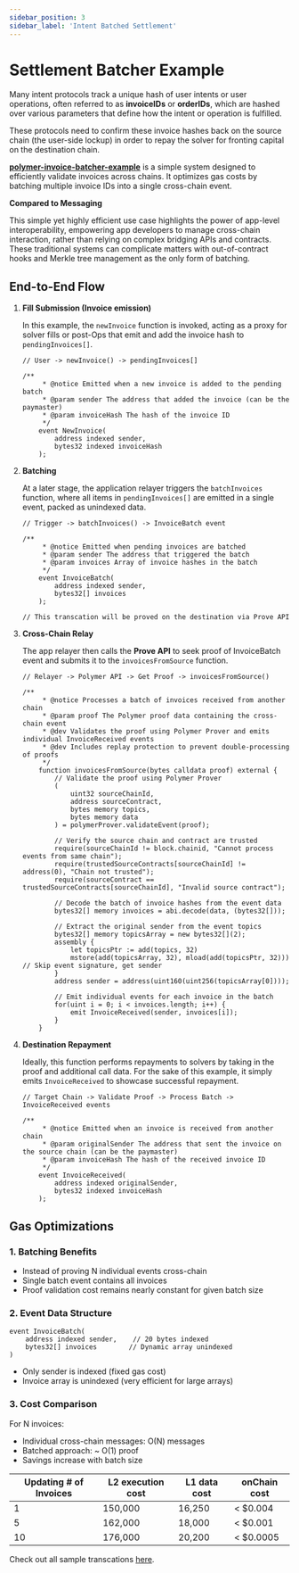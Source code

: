 ```yaml
---
sidebar_position: 3
sidebar_label: 'Intent Batched Settlement'
---
```


# Settlement Batcher Example

Many intent protocols track a unique hash of user intents or user operations, often referred to as **invoiceIDs** or **orderIDs**, which are hashed over various parameters that define how the intent or operation is fulfilled. 

These protocols need to confirm these invoice hashes back on the source chain (the user-side lockup) in order to repay the solver for fronting capital on the destination chain.

[**polymer-invoice-batcher-example**](https://github.com/dpbmaverick98/polymer-invoice-batcher-example/tree/main) is a simple system designed to efficiently validate invoices across chains. It optimizes gas costs by batching multiple invoice IDs into a single cross-chain event.

**Compared to Messaging**

This simple yet highly efficient use case highlights the power of app-level interoperability, empowering app developers to manage cross-chain interaction, rather than relying on complex bridging APIs and contracts. These traditional systems can complicate matters with out-of-contract hooks and Merkle tree management as the only form of batching.

## End-to-End Flow

1. **Fill Submission (Invoice emission)**

    In this example, the `newInvoice` function is invoked, acting as a proxy for solver fills or post-Ops that emit and add the invoice hash to `pendingInvoices[]`. 
      
    
    ```solidity
    // User -> newInvoice() -> pendingInvoices[]
    
    /**
         * @notice Emitted when a new invoice is added to the pending batch
         * @param sender The address that added the invoice (can be the paymaster)
         * @param invoiceHash The hash of the invoice ID
         */
        event NewInvoice(
            address indexed sender,
            bytes32 indexed invoiceHash
        );
    ```
    
3. **Batching**

   At a later stage, the application relayer triggers the `batchInvoices` function, where all items in `pendingInvoices[]` are emitted in a single event, packed as unindexed data.
  
      

    ```solidity
    // Trigger -> batchInvoices() -> InvoiceBatch event
    
    /**
         * @notice Emitted when pending invoices are batched
         * @param sender The address that triggered the batch
         * @param invoices Array of invoice hashes in the batch
         */
        event InvoiceBatch(
            address indexed sender,
            bytes32[] invoices
        );
    
    // This transcation will be proved on the destination via Prove API 
    
    ```
    
5. **Cross-Chain Relay**

   The app relayer then calls the **Prove API** to seek proof of InvoiceBatch event and submits it to the `invoicesFromSource` function.
      
    
    ```solidity
    // Relayer -> Polymer API -> Get Proof -> invoicesFromSource()
    
    /**
         * @notice Processes a batch of invoices received from another chain
         * @param proof The Polymer proof data containing the cross-chain event
         * @dev Validates the proof using Polymer Prover and emits individual InvoiceReceived events
         * @dev Includes replay protection to prevent double-processing of proofs
         */
        function invoicesFromSource(bytes calldata proof) external {
            // Validate the proof using Polymer Prover
            (
                uint32 sourceChainId,
                address sourceContract,
                bytes memory topics,
                bytes memory data
            ) = polymerProver.validateEvent(proof);
    
            // Verify the source chain and contract are trusted
            require(sourceChainId != block.chainid, "Cannot process events from same chain");
            require(trustedSourceContracts[sourceChainId] != address(0), "Chain not trusted");
            require(sourceContract == trustedSourceContracts[sourceChainId], "Invalid source contract");
    
            // Decode the batch of invoice hashes from the event data
            bytes32[] memory invoices = abi.decode(data, (bytes32[]));
            
            // Extract the original sender from the event topics
            bytes32[] memory topicsArray = new bytes32[](2);
            assembly {
                let topicsPtr := add(topics, 32)
                mstore(add(topicsArray, 32), mload(add(topicsPtr, 32))) // Skip event signature, get sender
            }
            address sender = address(uint160(uint256(topicsArray[0])));
    
            // Emit individual events for each invoice in the batch
            for(uint i = 0; i < invoices.length; i++) {
                emit InvoiceReceived(sender, invoices[i]);
            }
        }
    ```
    
7. **Destination Repayment**

    Ideally, this function performs repayments to solvers by taking in the proof and additional call data. For the sake of this example, it simply emits `InvoiceReceived` to showcase successful repayment.
      
    
    ```solidity
    // Target Chain -> Validate Proof -> Process Batch -> InvoiceReceived events
    
    /**
         * @notice Emitted when an invoice is received from another chain
         * @param originalSender The address that sent the invoice on the source chain (can be the paymaster)
         * @param invoiceHash The hash of the received invoice ID
         */
        event InvoiceReceived(
            address indexed originalSender,
            bytes32 indexed invoiceHash
        );
    ```
    

## Gas Optimizations

### 1. Batching Benefits

- Instead of proving N individual events cross-chain
- Single batch event contains all invoices
- Proof validation cost remains nearly constant for given batch size

### 2. Event Data Structure

```solidity
event InvoiceBatch(
    address indexed sender,    // 20 bytes indexed
    bytes32[] invoices        // Dynamic array unindexed
)
```

- Only sender is indexed (fixed gas cost)
- Invoice array is unindexed (very efficient for large arrays)

### 3. Cost Comparison

For N invoices:

- Individual cross-chain messages: O(N) messages 
- Batched approach: ~ O(1) proof 
- Savings increase with batch size

| Updating # of Invoices  | L2 execution cost | L1 data cost | onChain cost |
| --- | --- | --- | --- |
| 1 | 150,000 | 16,250 | < $0.004 |
| 5 | 162,000 | 18,000 | < $0.001 |
| 10 | 176,000 | 20,200 | < $0.0005 |

Check out all sample transcations [here](https://docs.google.com/document/d/1ctt-eengG13NK_WS7V2ZkaQ9xeo_frYuzQSj24d0fG4/edit?tab=t.0#heading=h.jy36tgl3kknu).
